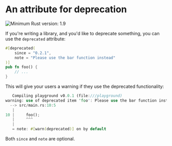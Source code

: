# An attribute for deprecation

![Minimum Rust version: 1.9](https://img.shields.io/badge/Minimum%20Rust%20Version-1.9-brightgreen.svg)

If you're writing a library, and you'd like to deprecate something, you can
use the `deprecated` attribute:

```rust
#[deprecated(
    since = "0.2.1",
    note = "Please use the bar function instead"
)]
pub fn foo() {
    // ...
}
```

This will give your users a warning if they use the deprecated functionality:

```rust
   Compiling playground v0.0.1 (file:///playground)
warning: use of deprecated item 'foo': Please use the bar function instead
  --> src/main.rs:10:5
   |
10 |     foo();
   |     ^^^
   |
   = note: #[warn(deprecated)] on by default

```

Both `since` and `note` are optional.